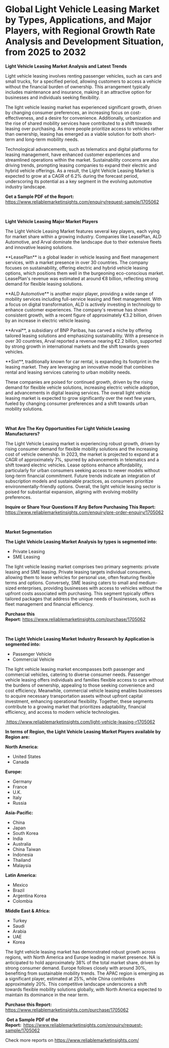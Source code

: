 <p><h1>Global Light Vehicle Leasing Market by Types, Applications, and Major Players, with Regional Growth Rate Analysis and Development Situation, from 2025 to 2032</h1></p><p><strong>Light Vehicle Leasing Market Analysis and Latest Trends</strong></p>
<p><p>Light vehicle leasing involves renting passenger vehicles, such as cars and small trucks, for a specified period, allowing customers to access a vehicle without the financial burden of ownership. This arrangement typically includes maintenance and insurance, making it an attractive option for businesses and individuals seeking flexibility.</p><p>The light vehicle leasing market has experienced significant growth, driven by changing consumer preferences, an increasing focus on cost-effectiveness, and a desire for convenience. Additionally, urbanization and the rise of shared mobility services have contributed to a shift towards leasing over purchasing. As more people prioritize access to vehicles rather than ownership, leasing has emerged as a viable solution for both short-term and long-term mobility needs.</p><p>Technological advancements, such as telematics and digital platforms for leasing management, have enhanced customer experiences and streamlined operations within the market. Sustainability concerns are also driving trends, prompting leasing companies to expand their electric and hybrid vehicle offerings. As a result, the Light Vehicle Leasing Market is expected to grow at a CAGR of 6.2% during the forecast period, underscoring its potential as a key segment in the evolving automotive industry landscape.</p></p>
<p><strong>Get a Sample PDF of the Report:&nbsp;</strong> <a href="https://www.reliablemarketinsights.com/enquiry/request-sample/1705062?utm_campaign=3168&utm_medium=2&utm_source=Github&utm_content=ia&utm_term=27032025&utm_id=light-vehicle-leasing">https://www.reliablemarketinsights.com/enquiry/request-sample/1705062</a></p>
<p>&nbsp;</p>
<p><strong>Light Vehicle Leasing Major Market Players</strong></p>
<p><p>The Light Vehicle Leasing Market features several key players, each vying for market share within a growing industry. Companies like LeasePlan, ALD Automotive, and Arval dominate the landscape due to their extensive fleets and innovative leasing solutions.</p><p>**LeasePlan** is a global leader in vehicle leasing and fleet management services, with a market presence in over 30 countries. The company focuses on sustainability, offering electric and hybrid vehicle leasing options, which positions them well in the burgeoning eco-conscious market. LeasePlan's revenue was estimated at around €8 billion, reflecting strong demand for flexible leasing solutions.</p><p>**ALD Automotive** is another major player, providing a wide range of mobility services including full-service leasing and fleet management. With a focus on digital transformation, ALD is actively investing in technology to enhance customer experiences. The company's revenue has shown consistent growth, with a recent figure of approximately €3.2 billion, driven by an increase in electric vehicle leasing.</p><p>**Arval**, a subsidiary of BNP Paribas, has carved a niche by offering tailored leasing solutions and emphasizing sustainability. With a presence in over 30 countries, Arval reported a revenue nearing €2.2 billion, supported by strong growth in international markets and the shift towards green vehicles.</p><p>**Sixt**, traditionally known for car rental, is expanding its footprint in the leasing market. They are leveraging an innovative model that combines rental and leasing services catering to urban mobility needs.</p><p>These companies are poised for continued growth, driven by the rising demand for flexible vehicle solutions, increasing electric vehicle adoption, and advancements in digital leasing services. The overall light vehicle leasing market is expected to grow significantly over the next few years, fueled by changing consumer preferences and a shift towards urban mobility solutions.</p></p>
<p>&nbsp;</p>
<p><strong>What Are The Key Opportunities For Light Vehicle Leasing Manufacturers?</strong></p>
<p><p>The Light Vehicle Leasing market is experiencing robust growth, driven by rising consumer demand for flexible mobility solutions and the increasing cost of vehicle ownership. In 2023, the market is projected to expand at a CAGR of approximately 7%, spurred by advancements in telematics and a shift toward electric vehicles. Lease options enhance affordability, particularly for urban consumers seeking access to newer models without long-term financial commitment. Future trends indicate an integration of subscription models and sustainable practices, as consumers prioritize environmentally-friendly options. Overall, the light vehicle leasing sector is poised for substantial expansion, aligning with evolving mobility preferences.</p></p>
<p><strong>Inquire or Share Your Questions If Any Before Purchasing This Report:</strong> <a href="https://www.reliablemarketinsights.com/enquiry/pre-order-enquiry/1705062?utm_campaign=3168&utm_medium=2&utm_source=Github&utm_content=ia&utm_term=27032025&utm_id=light-vehicle-leasing">https://www.reliablemarketinsights.com/enquiry/pre-order-enquiry/1705062</a></p>
<p>&nbsp;</p>
<p><strong>Market Segmentation</strong></p>
<p><strong>The Light Vehicle Leasing Market Analysis by types is segmented into:</strong></p>
<p><ul><li>Private Leasing</li><li>SME Leasing</li></ul></p>
<p><p>The light vehicle leasing market comprises two primary segments: private leasing and SME leasing. Private leasing targets individual consumers, allowing them to lease vehicles for personal use, often featuring flexible terms and options. Conversely, SME leasing caters to small and medium-sized enterprises, providing businesses with access to vehicles without the upfront costs associated with purchasing. This segment typically offers tailored packages that address the unique needs of businesses, such as fleet management and financial efficiency.</p></p>
<p><strong>Purchase this Report:&nbsp;</strong><a href="https://www.reliablemarketinsights.com/purchase/1705062?utm_campaign=3168&utm_medium=2&utm_source=Github&utm_content=ia&utm_term=27032025&utm_id=light-vehicle-leasing">https://www.reliablemarketinsights.com/purchase/1705062</a></p>
<p>&nbsp;</p>
<p><strong>The Light Vehicle Leasing Market Industry Research by Application is segmented into:</strong></p>
<p><ul><li>Passenger Vehicle</li><li>Commercial Vehicle</li></ul></p>
<p><p>The light vehicle leasing market encompasses both passenger and commercial vehicles, catering to diverse consumer needs. Passenger vehicle leasing offers individuals and families flexible access to cars without the burdens of ownership, appealing to those seeking convenience and cost efficiency. Meanwhile, commercial vehicle leasing enables businesses to acquire necessary transportation assets without upfront capital investment, enhancing operational flexibility. Together, these segments contribute to a growing market that prioritizes adaptability, financial efficiency, and access to modern vehicle technologies.</p></p>
<p><a href="https://www.reliablemarketinsights.com/light-vehicle-leasing-r1705062?utm_campaign=3168&utm_medium=2&utm_source=Github&utm_content=ia&utm_term=27032025&utm_id=light-vehicle-leasing">&nbsp;https://www.reliablemarketinsights.com/light-vehicle-leasing-r1705062</a></p>
<p><strong>In terms of Region, the Light Vehicle Leasing Market Players available by Region are:</strong></p>
<p>
    <p> <strong> North America: </strong>
        <ul>
            <li>United States</li>
            <li>Canada</li>
        </ul>
        </p> 
    <p> <strong> Europe: </strong>
        <ul>
            <li>Germany</li>
            <li>France</li>
            <li>U.K.</li>
            <li>Italy</li>
            <li>Russia</li>
        </ul>
        </p> 
    <p> <strong> Asia-Pacific: </strong>
        <ul>
            <li>China</li>
            <li>Japan</li>
            <li>South Korea</li>
            <li>India</li>
            <li>Australia</li>
            <li>China Taiwan</li>
            <li>Indonesia</li>
            <li>Thailand</li>
            <li>Malaysia</li>
        </ul>
        </p> 
    <p> <strong> Latin America: </strong>
        <ul>
            <li>Mexico</li>
            <li>Brazil</li>
            <li>Argentina Korea</li>
            <li>Colombia</li>
        </ul>
        </p> 
    <p> <strong> Middle East & Africa: </strong>
        <ul>
            <li>Turkey</li>
            <li>Saudi</li>
            <li>Arabia</li>
            <li>UAE</li>
            <li>Korea</li>
        </ul>
    </p>
    </p>
<p><p>The light vehicle leasing market has demonstrated robust growth across regions, with North America and Europe leading in market presence. NA is anticipated to hold approximately 38% of the total market share, driven by strong consumer demand. Europe follows closely with around 30%, benefiting from sustainable mobility trends. The APAC region is emerging as a significant player, estimated at 25%, while China contributes approximately 20%. This competitive landscape underscores a shift towards flexible mobility solutions globally, with North America expected to maintain its dominance in the near term.</p></p>
<p><strong>Purchase this Report: </strong><a href="https://www.reliablemarketinsights.com/purchase/1705062?utm_campaign=3168&utm_medium=2&utm_source=Github&utm_content=ia&utm_term=27032025&utm_id=light-vehicle-leasing">https://www.reliablemarketinsights.com/purchase/1705062</a></p>
<p>&nbsp;<strong>Get a Sample PDF of the Report:&nbsp;&nbsp;</strong><a href="https://www.reliablemarketinsights.com/enquiry/request-sample/1705062?utm_campaign=3168&utm_medium=2&utm_source=Github&utm_content=ia&utm_term=27032025&utm_id=light-vehicle-leasing">https://www.reliablemarketinsights.com/enquiry/request-sample/1705062</a></p>
<p><strong></strong></p>
<p>Check more reports on <a href="https://www.reliablemarketinsights.com/?utm_campaign=3168&utm_medium=2&utm_source=Github&utm_content=ia&utm_term=27032025&utm_id=light-vehicle-leasing">https://www.reliablemarketinsights.com/</a></p>